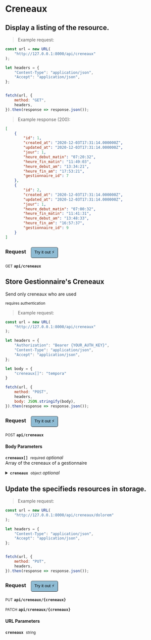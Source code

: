 # Creneaux


## Display a listing of the resource.




> Example request:

```javascript
const url = new URL(
    "http://127.0.0.1:8000/api/creneaux"
);

let headers = {
    "Content-Type": "application/json",
    "Accept": "application/json",
};


fetch(url, {
    method: "GET",
    headers,
}).then(response => response.json());
```


> Example response (200):

```json
[
    {
        "id": 1,
        "created_at": "2020-12-03T17:31:14.000000Z",
        "updated_at": "2020-12-03T17:31:14.000000Z",
        "jour": 1,
        "heure_debut_matin": "07:20:32",
        "heure_fin_matin": "11:49:03",
        "heure_debut_am": "13:34:21",
        "heure_fin_am": "17:53:21",
        "gestionnaire_id": 7
    },
    {
        "id": 2,
        "created_at": "2020-12-03T17:31:14.000000Z",
        "updated_at": "2020-12-03T17:31:14.000000Z",
        "jour": 1,
        "heure_debut_matin": "07:00:32",
        "heure_fin_matin": "11:41:31",
        "heure_debut_am": "13:48:33",
        "heure_fin_am": "16:57:37",
        "gestionnaire_id": 9
    }
]
```
<div id="execution-results-GETapi-creneaux" hidden>
    <blockquote>Received response<span id="execution-response-status-GETapi-creneaux"></span>:</blockquote>
    <pre class="json"><code id="execution-response-content-GETapi-creneaux"></code></pre>
</div>
<div id="execution-error-GETapi-creneaux" hidden>
    <blockquote>Request failed with error:</blockquote>
    <pre><code id="execution-error-message-GETapi-creneaux"></code></pre>
</div>
<form id="form-GETapi-creneaux" data-method="GET" data-path="api/creneaux" data-authed="0" data-hasfiles="0" data-headers='{"Content-Type":"application\/json","Accept":"application\/json"}' onsubmit="event.preventDefault(); executeTryOut('GETapi-creneaux', this);">
<h3>
    Request&nbsp;&nbsp;&nbsp;
        <button type="button" style="background-color: #8fbcd4; padding: 5px 10px; border-radius: 5px; border-width: thin;" id="btn-tryout-GETapi-creneaux" onclick="tryItOut('GETapi-creneaux');">Try it out ⚡</button>
    <button type="button" style="background-color: #c97a7e; padding: 5px 10px; border-radius: 5px; border-width: thin;" id="btn-canceltryout-GETapi-creneaux" onclick="cancelTryOut('GETapi-creneaux');" hidden>Cancel</button>&nbsp;&nbsp;
    <button type="submit" style="background-color: #6ac174; padding: 5px 10px; border-radius: 5px; border-width: thin;" id="btn-executetryout-GETapi-creneaux" hidden>Send Request 💥</button>
    </h3>
<p>
<small class="badge badge-green">GET</small>
 <b><code>api/creneaux</code></b>
</p>
</form>


## Store Gestionnaire&#039;s Creneaux
Send only creneaux who are used

<small class="badge badge-darkred">requires authentication</small>



> Example request:

```javascript
const url = new URL(
    "http://127.0.0.1:8000/api/creneaux"
);

let headers = {
    "Authorization": "Bearer {YOUR_AUTH_KEY}",
    "Content-Type": "application/json",
    "Accept": "application/json",
};

let body = {
    "creneaux[]": "tempora"
}

fetch(url, {
    method: "POST",
    headers,
    body: JSON.stringify(body),
}).then(response => response.json());
```


<div id="execution-results-POSTapi-creneaux" hidden>
    <blockquote>Received response<span id="execution-response-status-POSTapi-creneaux"></span>:</blockquote>
    <pre class="json"><code id="execution-response-content-POSTapi-creneaux"></code></pre>
</div>
<div id="execution-error-POSTapi-creneaux" hidden>
    <blockquote>Request failed with error:</blockquote>
    <pre><code id="execution-error-message-POSTapi-creneaux"></code></pre>
</div>
<form id="form-POSTapi-creneaux" data-method="POST" data-path="api/creneaux" data-authed="1" data-hasfiles="0" data-headers='{"Authorization":"Bearer {YOUR_AUTH_KEY}","Content-Type":"application\/json","Accept":"application\/json"}' onsubmit="event.preventDefault(); executeTryOut('POSTapi-creneaux', this);">
<h3>
    Request&nbsp;&nbsp;&nbsp;
        <button type="button" style="background-color: #8fbcd4; padding: 5px 10px; border-radius: 5px; border-width: thin;" id="btn-tryout-POSTapi-creneaux" onclick="tryItOut('POSTapi-creneaux');">Try it out ⚡</button>
    <button type="button" style="background-color: #c97a7e; padding: 5px 10px; border-radius: 5px; border-width: thin;" id="btn-canceltryout-POSTapi-creneaux" onclick="cancelTryOut('POSTapi-creneaux');" hidden>Cancel</button>&nbsp;&nbsp;
    <button type="submit" style="background-color: #6ac174; padding: 5px 10px; border-radius: 5px; border-width: thin;" id="btn-executetryout-POSTapi-creneaux" hidden>Send Request 💥</button>
    </h3>
<p>
<small class="badge badge-black">POST</small>
 <b><code>api/creneaux</code></b>
</p>
<p>
<label id="auth-POSTapi-creneaux" hidden>Authorization header: <b><code>Bearer </code></b><input type="text" name="Authorization" data-prefix="Bearer " data-endpoint="POSTapi-creneaux" data-component="header"></label>
</p>
<h4 class="fancy-heading-panel"><b>Body Parameters</b></h4>
<p>
<b><code>creneaux[]</code></b>&nbsp;&nbsp;<small>required</small>     <i>optional</i> &nbsp;
<input type="text" name="creneaux.0" data-endpoint="POSTapi-creneaux" data-component="body"  hidden>
<br>
Array of the creneaux of a gestionnaire</p>
<p>
<details>
<summary>
<b><code>creneaux</code></b>&nbsp;&nbsp;<small>object</small>     <i>optional</i> &nbsp;
<br>
</summary>
<br>
<p>
<b><code>creneaux[].jour</code></b>&nbsp;&nbsp;<small>integer</small>  &nbsp;
<input type="number" name="creneaux.0.jour" data-endpoint="POSTapi-creneaux" data-component="body" required  hidden>
<br>
Index du jour correspondant (0 => Dimanche)</p>
<p>
<b><code>creneaux[].heure_debut_matin</code></b>&nbsp;&nbsp;<small>Time</small>  &nbsp;
<input type="text" name="creneaux.0.heure_debut_matin" data-endpoint="POSTapi-creneaux" data-component="body" required  hidden>
<br>
Heure de début de la période du matin</p>
<p>
<b><code>creneaux[].heure_fin_matin</code></b>&nbsp;&nbsp;<small>Time</small>  &nbsp;
<input type="text" name="creneaux.0.heure_fin_matin" data-endpoint="POSTapi-creneaux" data-component="body" required  hidden>
<br>
Heure de fin de la période du matin</p>
<p>
<b><code>creneaux[].heure_debut_am</code></b>&nbsp;&nbsp;<small>Time</small>  &nbsp;
<input type="text" name="creneaux.0.heure_debut_am" data-endpoint="POSTapi-creneaux" data-component="body" required  hidden>
<br>
Heure de début de la période de l'après-midi</p>
<p>
<b><code>creneaux[].heure_fin_am</code></b>&nbsp;&nbsp;<small>Time</small>  &nbsp;
<input type="text" name="creneaux.0.heure_fin_am" data-endpoint="POSTapi-creneaux" data-component="body" required  hidden>
<br>
Heure de fin de la période de l'après-midi</p>
<p>
<b><code>creneaux[].gestionnaire_id</code></b>&nbsp;&nbsp;<small>integer</small>  &nbsp;
<input type="number" name="creneaux.0.gestionnaire_id" data-endpoint="POSTapi-creneaux" data-component="body" required  hidden>
<br>
ID du gestionnaire correspondant</p>
</details>
</p>

</form>


## Update the specifieds resources in storage.




> Example request:

```javascript
const url = new URL(
    "http://127.0.0.1:8000/api/creneaux/dolorem"
);

let headers = {
    "Content-Type": "application/json",
    "Accept": "application/json",
};


fetch(url, {
    method: "PUT",
    headers,
}).then(response => response.json());
```


<div id="execution-results-PUTapi-creneaux--creneaux-" hidden>
    <blockquote>Received response<span id="execution-response-status-PUTapi-creneaux--creneaux-"></span>:</blockquote>
    <pre class="json"><code id="execution-response-content-PUTapi-creneaux--creneaux-"></code></pre>
</div>
<div id="execution-error-PUTapi-creneaux--creneaux-" hidden>
    <blockquote>Request failed with error:</blockquote>
    <pre><code id="execution-error-message-PUTapi-creneaux--creneaux-"></code></pre>
</div>
<form id="form-PUTapi-creneaux--creneaux-" data-method="PUT" data-path="api/creneaux/{creneaux}" data-authed="0" data-hasfiles="0" data-headers='{"Content-Type":"application\/json","Accept":"application\/json"}' onsubmit="event.preventDefault(); executeTryOut('PUTapi-creneaux--creneaux-', this);">
<h3>
    Request&nbsp;&nbsp;&nbsp;
        <button type="button" style="background-color: #8fbcd4; padding: 5px 10px; border-radius: 5px; border-width: thin;" id="btn-tryout-PUTapi-creneaux--creneaux-" onclick="tryItOut('PUTapi-creneaux--creneaux-');">Try it out ⚡</button>
    <button type="button" style="background-color: #c97a7e; padding: 5px 10px; border-radius: 5px; border-width: thin;" id="btn-canceltryout-PUTapi-creneaux--creneaux-" onclick="cancelTryOut('PUTapi-creneaux--creneaux-');" hidden>Cancel</button>&nbsp;&nbsp;
    <button type="submit" style="background-color: #6ac174; padding: 5px 10px; border-radius: 5px; border-width: thin;" id="btn-executetryout-PUTapi-creneaux--creneaux-" hidden>Send Request 💥</button>
    </h3>
<p>
<small class="badge badge-darkblue">PUT</small>
 <b><code>api/creneaux/{creneaux}</code></b>
</p>
<p>
<small class="badge badge-purple">PATCH</small>
 <b><code>api/creneaux/{creneaux}</code></b>
</p>
<h4 class="fancy-heading-panel"><b>URL Parameters</b></h4>
<p>
<b><code>creneaux</code></b>&nbsp;&nbsp;<small>string</small>  &nbsp;
<input type="text" name="creneaux" data-endpoint="PUTapi-creneaux--creneaux-" data-component="url" required  hidden>
<br>
</p>
</form>



